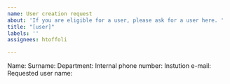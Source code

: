 ```yaml
---
name: User creation request
about: 'If you are eligible for a user, please ask for a user here. '
title: "[user]"
labels: ''
assignees: htoffoli

---
```


Name:
Surname:
Department: 
Internal phone number: 
Instution e-mail: 
Requested user name:
